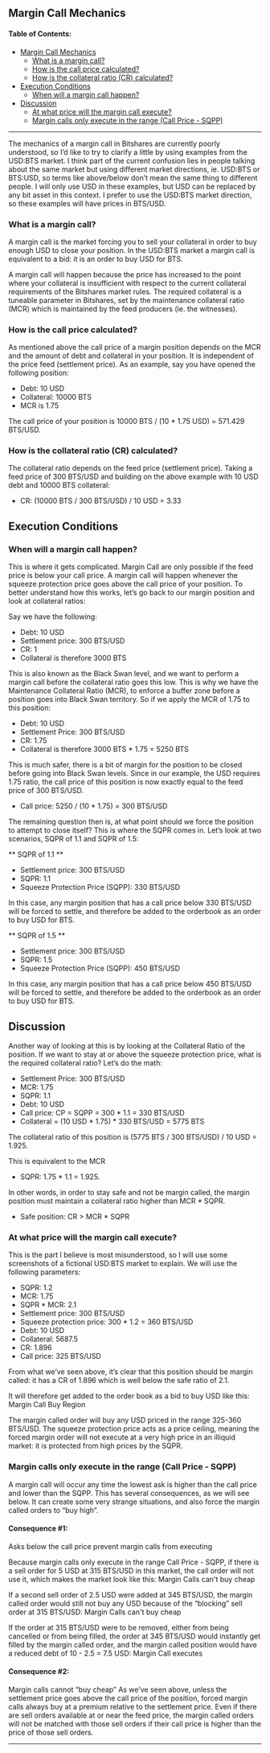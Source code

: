 
## Margin Call Mechanics

#### Table of Contents:
- [Margin Call Mechanics](../assets/dex-margin-call-mechanics.md#margin-call-mechanics)
  - [What is a margin call?](../assets/dex-margin-call-mechanics.md#hwhat-is-a-margin-call)
  - [How is the call price calculated?](../assets/dex-margin-call-mechanics.md#how-is-the-call-price-calculated)
  - [How is the collateral ratio (CR) calculated?](../assets/dex-margin-call-mechanics.md#how-is-the-collateral-ratio-cr-calculated)
- [Execution Conditions](../assets/dex-margin-call-mechanics.md#execution-conditions)
  - [When will a margin call happen?](../assets/dex-margin-call-mechanics.md#when-will-a-margin-call-happen)
- [Discussion](../assets/dex-margin-call-mechanics.md#discussion)
  - [At what price will the margin call execute?](../assets/dex-margin-call-mechanics.md#at-what-price-will-the-margin-call-execute)
  - [Margin calls only execute in the range (Call Price - SQPP)](../assets/dex-margin-call-mechanics.md#margin-calls-only-execute-in-the-range-call-price---sqpp)
  
  
***

The mechanics of a margin call in Bitshares are currently poorly understood, so I’d like to try to clarify a little by using examples from the USD:BTS market. I think part of the current confusion lies in people talking about the same market but using different market directions, ie. USD:BTS or BTS:USD, so terms like above/below don’t mean the same thing to different people. I will only use USD in these examples, but USD can be replaced by any bit asset in this context. I prefer to use the USD:BTS market direction, so these examples will have prices in BTS/USD.


### What is a margin call?

A margin call is the market forcing you to sell your collateral in order to buy enough USD to close your position. In the USD:BTS market a margin call is equivalent to a bid: it is an order to buy USD for BTS.

A margin call will happen because the price has increased to the point where your collateral is insufficient with respect to the current collateral requirements of the Bitshares market rules. The required collateral is a tuneable parameter in Bitshares, set by the maintenance collateral ratio (MCR) which is maintained by the feed producers (ie. the witnesses).

### How is the call price calculated?

As mentioned above the call price of a margin position depends on the MCR and the amount of debt and collateral in your position. It is independent of the price feed (settlement price). As an example, say you have opened the following position:

- Debt: 10 USD
- Collateral: 10000 BTS
- MCR is 1.75

The call price of your position is 10000 BTS / (10 * 1.75 USD) =  571.429 BTS/USD.

### How is the collateral ratio (CR) calculated?

The collateral ratio depends on the feed price (settlement price). Taking a feed price of 300 BTS/USD and building on the above example with 10 USD debt and 10000 BTS collateral:

- CR: (10000 BTS / 300 BTS/USD) / 10 USD = 3.33


## Execution Conditions

### When will a margin call happen?

This is where it gets complicated. Margin Call are only possible if the feed price is below your call price. A margin call will happen whenever the squeeze protection price goes above the call price of your position. To better understand how this works, let’s go back to our margin position and look at collateral ratios:

Say we have the following:

- Debt: 10 USD
- Settlement price: 300 BTS/USD
- CR: 1
- Collateral is therefore 3000 BTS

This is also known as the Black Swan level, and we want to perform a margin call before the collateral ratio goes this low. This is why we have the Maintenance Collateral Ratio (MCR), to enforce a buffer zone before a position goes into Black Swan territory. So if we apply the MCR of 1.75 to this position:

- Debt: 10 USD
- Settlement Price: 300 BTS/USD
- CR: 1.75
- Collateral is therefore 3000 BTS * 1.75 = 5250 BTS

This is much safer, there is a bit of margin for the position to be closed before going into Black Swan levels. Since in our example, the USD requires 1.75 ratio, the call price of this position is now exactly equal to the feed price of 300 BTS/USD.

- Call price: 5250 / (10 * 1.75) = 300 BTS/USD

The remaining question then is, at what point should we force the position to attempt to close itself? This is where the SQPR comes in. Let’s look at two scenarios, SQPR of 1.1 and SQPR of 1.5:


** SQPR of 1.1 **

- Settlement price: 300 BTS/USD
- SQPR: 1.1
- Squeeze Protection Price (SQPP): 330 BTS/USD

In this case, any margin position that has a call price below 330 BTS/USD will be forced to settle, and therefore be added to the orderbook as an order to buy USD for BTS.

** SQPR of 1.5 **

- Settlement price: 300 BTS/USD
- SQPR: 1.5
- Squeeze Protection Price (SQPP): 450 BTS/USD

In this case, any margin position that has a call price below 450 BTS/USD will be forced to settle, and therefore be added to the orderbook as an order to buy USD for BTS.
	


## Discussion

Another way of looking at this is by looking at the Collateral Ratio of the position. If we want to stay at or above the squeeze protection price, what is the required collateral ratio? Let’s do the math:

- Settlement Price: 300 BTS/USD
- MCR: 1.75
- SQPR: 1.1
- Debt: 10 USD
- Call price: CP = SQPP = 300 * 1.1 = 330 BTS/USD
- Collateral = (10 USD * 1.75) * 330 BTS/USD  = 5775 BTS

The collateral ratio of this position is (5775 BTS / 300 BTS/USD) / 10 USD = 1.925.

This is equivalent to the MCR

- SQPR: 1.75 * 1.1 = 1.925.

In other words, in order to stay safe and not be margin called, the margin position must maintain a collateral ratio higher than MCR * SQPR.

- Safe position: CR > MCR * SQPR

### At what price will the margin call execute?


This is the part I believe is most misunderstood, so I will use some screenshots of a fictional USD:BTS market to explain. We will use the following parameters:

- SQPR: 1.2
- MCR: 1.75
- SQPR * MCR: 2.1
- Settlement price: 300 BTS/USD
- Squeeze protection price: 300 * 1.2 = 360 BTS/USD
- Debt: 10 USD
- Collateral: 5687.5
- CR: 1.896
- Call price: 325 BTS/USD

From what we’ve seen above, it’s clear that this position should be margin called: it has a CR of 1.896 which is well below the safe ratio of 2.1.

It will therefore get added to the order book as a bid to buy USD like this:
Margin Call Buy Region

The margin called order will buy any USD priced in the range 325-360 BTS/USD. The squeeze protection price acts as a price ceiling, meaning the forced margin order will not execute at a very high price in an illiquid market: it is protected from high prices by the SQPR.

	
### Margin calls only execute in the range (Call Price - SQPP)

A margin call will occur any time the lowest ask is higher than the call price and lower than the SQPP. This has several consequences, as we will see below. It can create some very strange situations, and also force the margin called orders to “buy high”.


#### Consequence #1:

Asks below the call price prevent margin calls from executing

Because margin calls only execute in the range Call Price - SQPP, if there is a sell order for 5 USD at 315 BTS/USD in this market, the call order will not use it, which makes the market look like this:
Margin Calls can't buy cheap

If a second sell order of 2.5 USD were added at 345 BTS/USD, the margin called order would still not buy any USD because of the “blocking” sell order at 315 BTS/USD:
 Margin Calls can't buy cheap

If the order at 315 BTS/USD were to be removed, either from being cancelled or from being filled, the order at 345 BTS/USD would instantly get filled by the margin called order, and the margin called position would have a reduced debt of 10 - 2.5 = 7.5 USD:
Margin Call executes

#### Consequence #2:

Margin calls cannot “buy cheap” As we’ve seen above, unless the settlement price goes above the call price of the position, forced margin calls always buy at a premium relative to the settlement price. Even if there are sell orders available at or near the feed price, the margin called orders will not be matched with those sell orders if their call price is higher than the price of those sell orders.

***
	
